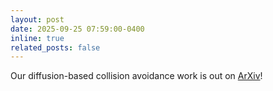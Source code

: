 ```yaml
---
layout: post
date: 2025-09-25 07:59:00-0400
inline: true
related_posts: false
---
```


Our diffusion-based collision avoidance work is out on <a href="https://arxiv.org/abs/2409.16950">ArXiv</a>!
